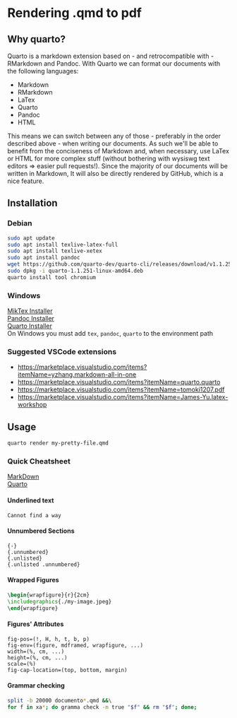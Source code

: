 # Rendering .qmd to pdf
## Why quarto?
Quarto is a markdown extension based on - and retrocompatible with - RMarkdown and Pandoc.
With Quarto we can format our documents with the following languages:
- Markdown
- RMarkdown
- LaTex
- Quarto
- Pandoc
- HTML

This means we can switch between any of those - preferably in the order described above - when writing our documents. As such we'll be able to benefit from the conciseness of Markdown and, when necessary, use LaTex or HTML for more complex stuff (without bothering with wysiswg text editors => easier pull requests!).
Since the majority of our documents will be written in Markdown, It will also be directly rendered by GitHub, which is a nice feature.
## Installation
### Debian
```bash
sudo apt update
sudo apt install texlive-latex-full
sudo apt install texlive-xetex
sudo apt install pandoc
wget https://github.com/quarto-dev/quarto-cli/releases/download/v1.1.251/quarto-1.1.251-linux-amd64.deb
sudo dpkg -i quarto-1.1.251-linux-amd64.deb
quarto install tool chromium
```

### Windows
[MikTex Installer](https://miktex.org/download)  
[Pandoc Installer](https://pandoc.org/installing.html)  
[Quarto Installer](https://quarto.org/docs/get-started/)  
On Windows you must add `tex`, `pandoc`, `quarto` to the environment path  

### Suggested VSCode extensions
- https://marketplace.visualstudio.com/items?itemName=yzhang.markdown-all-in-one
- https://marketplace.visualstudio.com/items?itemName=quarto.quarto
- https://marketplace.visualstudio.com/items?itemName=tomoki1207.pdf
- https://marketplace.visualstudio.com/items?itemName=James-Yu.latex-workshop

## Usage
```bash
quarto render my-pretty-file.qmd
```

### Quick Cheatsheet
[MarkDown](https://www.markdownguide.org/basic-syntax)  
[Quarto](https://quarto.org/docs/authoring/figures.html)

#### Underlined text
```rmd
Cannot find a way
```
#### Unnumbered Sections
```rmd
{-}
{.unnumbered}
{.unlisted}
{.unlisted .unnumbered}
```
#### Wrapped Figures
```latex
\begin{wrapfigure}{r}{2cm}
\includegraphics{./my-image.jpeg}
\end{wrapfigure}
```
#### Figures' Attributes
```rmd
fig-pos=(!, H, h, t, b, p)
fig-env=(figure, mdframed, wrapfigure, ...)
width=(%, cm, ...)
height=(%, cm, ...)
scale=(%)
fig-cap-location=(top, bottom, margin)
```

#### Grammar checking
```bash
split -b 20000 documento*.qmd &&\
for f in xa*; do gramma check -m true "$f" && rm "$f"; done;
```